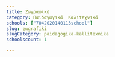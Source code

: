 ```yaml
---
title: Ζωγραφική
category: Παιδαγωγικά  Καλιτεχνικά
schools: ["7042020140113school"]
slug: zwgrafiki
slugCategory: paidagogika-kallitexnika
schoolscount: 1

---
```




